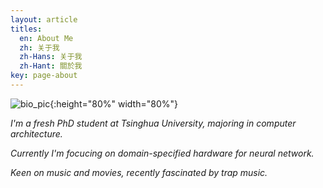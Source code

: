 ```yaml
---
layout: article
titles:
  en: About Me
  zh: 关于我
  zh-Hans: 关于我
  zh-Hant: 關於我
key: page-about
---
```


![bio_pic](https://blog-1256135234.cos.ap-chengdu.myqcloud.com/bio/il_570xN.1493838977_5j4s.jpg){:height="80%" width="80%"}

*I'm a fresh PhD student at Tsinghua University, majoring in computer architecture.*

*Currently I'm focucing on domain-specified hardware for neural network.*

*Keen on music and movies, recently fascinated by trap music.*